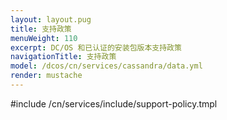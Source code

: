 ```yaml
---
layout: layout.pug
title: 支持政策
menuWeight: 110
excerpt: DC/OS 和已认证的安装包版本支持政策
navigationTitle: 支持政策
model: /dcos/cn/services/cassandra/data.yml
render: mustache
---
```


#include /cn/services/include/support-policy.tmpl
